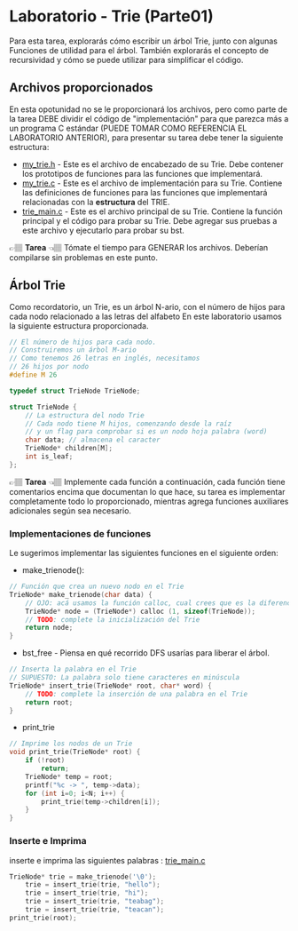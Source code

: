 # Laboratorio - Trie (Parte01)
Para esta tarea, explorarás cómo escribir un árbol Trie, junto con algunas
Funciones de utilidad para el árbol. También explorarás el concepto de
recursividad y cómo se puede utilizar para simplificar el código.

## Archivos proporcionados
En esta opotunidad no se le proporcionará los archivos, pero como parte de la tarea DEBE dividir el código de "implementación" para que
parezca más a un programa C estándar (PUEDE TOMAR COMO REFERENCIA EL LABORATORIO ANTERIOR), para presentar su tarea debe tener la siguiente estructura:

* [my_trie.h](my_trie.h) - Este es el archivo de encabezado de su Trie. Debe contener los prototipos de funciones para las funciones que implementará.
* [my_trie.c](my_trie.c) - Este es el archivo de implementación para su Trie. Contiene las definiciones de funciones para las funciones que implementará relacionadas con la **estructura** del TRIE.
* [trie_main.c](trie_main.c) - Este es el archivo principal de su Trie. Contiene la función principal y el código para probar su Trie. Debe agregar sus pruebas a este archivo y ejecutarlo para probar su bst.
 
👉🏽 **Tarea** 👈🏽 Tómate el tiempo para GENERAR los archivos. Deberían compilarse sin problemas en este punto. 

## Árbol Trie
Como recordatorio, un Trie, es un árbol N-ario, con el número de hijos para cada nodo relacionado a las letras del alfabeto 
En este laboratorio usamos la siguiente estructura proporcionada.


```c
// El número de hijos para cada nodo.
// Construiremos un árbol M-ario
// Como tenemos 26 letras en inglés, necesitamos
// 26 hijos por nodo
#define M 26

typedef struct TrieNode TrieNode;

struct TrieNode {
    // La estructura del nodo Trie
    // Cada nodo tiene M hijos, comenzando desde la raíz
    // y un flag para comprobar si es un nodo hoja palabra (word)
    char data; // almacena el caracter 
    TrieNode* children[M];
    int is_leaf;
};

```

👉🏽 **Tarea** 👈🏽 Implemente cada función a continuación, cada función tiene comentarios encima que documentan lo que hace, su tarea es implementar completamente todo lo proporcionado, mientras agrega funciones auxiliares adicionales según sea necesario.

### Implementaciones de funciones

Le sugerimos implementar las siguientes funciones en el siguiente orden:
* make_trienode():
```c
// Función que crea un nuevo nodo en el Trie
TrieNode* make_trienode(char data) {
    // OJO: acá usamos la función calloc, cual crees que es la diferencia con malloc ? 
    TrieNode* node = (TrieNode*) calloc (1, sizeof(TrieNode));
    // TODO: complete la inicialización del Trie
    return node;
}
```
* bst_free - Piensa en qué recorrido DFS usarías para liberar el árbol.
```c
// Inserta la palabra en el Trie
// SUPUESTO: La palabra solo tiene caracteres en minúscula
TrieNode* insert_trie(TrieNode* root, char* word) {
    // TODO: complete la inserción de una palabra en el Trie
    return root;
}
```
* print_trie
```c
// Imprime los nodos de un Trie
void print_trie(TrieNode* root) {
    if (!root)
        return;
    TrieNode* temp = root;
    printf("%c -> ", temp->data);
    for (int i=0; i<N; i++) {
        print_trie(temp->children[i]); 
    }
}
```
### Inserte e Imprima 
inserte e imprima las siguientes palabras :
[trie_main.c](trie_main.c)
```c
TrieNode* trie = make_trienode('\0');
    trie = insert_trie(trie, "hello");
    trie = insert_trie(trie, "hi");
    trie = insert_trie(trie, "teabag");
    trie = insert_trie(trie, "teacan");
print_trie(root);
```
